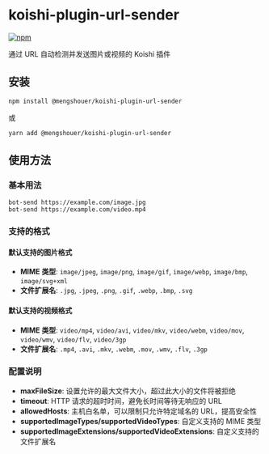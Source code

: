 # koishi-plugin-url-sender

[![npm](https://img.shields.io/npm/v/@mengshouer/koishi-plugin-url-sender?style=flat-square)](https://www.npmjs.com/package/@mengshouer/koishi-plugin-url-sender)

通过 URL 自动检测并发送图片或视频的 Koishi 插件

## 安装

```bash
npm install @mengshouer/koishi-plugin-url-sender
```

或

```bash
yarn add @mengshouer/koishi-plugin-url-sender
```

## 使用方法

### 基本用法

```
bot-send https://example.com/image.jpg
bot-send https://example.com/video.mp4
```

### 支持的格式

#### 默认支持的图片格式

- **MIME 类型**: `image/jpeg`, `image/png`, `image/gif`, `image/webp`, `image/bmp`, `image/svg+xml`
- **文件扩展名**: `.jpg`, `.jpeg`, `.png`, `.gif`, `.webp`, `.bmp`, `.svg`

#### 默认支持的视频格式

- **MIME 类型**: `video/mp4`, `video/avi`, `video/mkv`, `video/webm`, `video/mov`, `video/wmv`, `video/flv`, `video/3gp`
- **文件扩展名**: `.mp4`, `.avi`, `.mkv`, `.webm`, `.mov`, `.wmv`, `.flv`, `.3gp`

### 配置说明

- **maxFileSize**: 设置允许的最大文件大小，超过此大小的文件将被拒绝
- **timeout**: HTTP 请求的超时时间，避免长时间等待无响应的 URL
- **allowedHosts**: 主机白名单，可以限制只允许特定域名的 URL，提高安全性
- **supportedImageTypes/supportedVideoTypes**: 自定义支持的 MIME 类型
- **supportedImageExtensions/supportedVideoExtensions**: 自定义支持的文件扩展名
